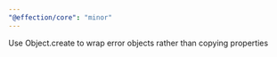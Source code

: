 ```yaml
---
"@effection/core": "minor"
---
```


Use Object.create to wrap error objects rather than copying properties
